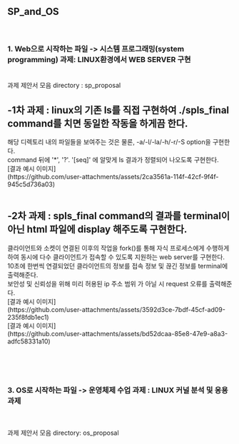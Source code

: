 <h2>S P _ a n d _ O S   </h2>
<br/>
<h3> 1. Web으로 시작하는 파일 -> 시스템 프로그래밍(system programming) 과제: LINUX환경에서 WEB SERVER 구현 <br/><br/> </h3>
   과제 제안서 모음 directory : sp_proposal 
   <br/>
 <h2> -1차 과제 : linux의 기존 ls를 직접 구현하여 ./spls_final command를 치면 동일한 작동을 하게끔 한다. </h2>
   해당 디렉토리 내의 파일들을 보여주는 것은 물론, -a/-l/-la/-h/-r/-S option을 구현한다. 
  <br/>
   command 뒤에 '*', '?'. '[seq]' 에 알맞게 ls 결과가 정렬되어 나오도록 구현한다.    
  <br/>
   [결과 예시 이미지]
  <br/>
(https://github.com/user-attachments/assets/2ca3561a-114f-42cf-9f4f-945c5d736a03)
 <br/>
<br/>
   <h2>-2차 과제 :  spls_final command의 결과를 terminal이 아닌 html 파일에 display 해주도록 구현한다.</h2>
   클라이언트와 소켓이 연결된 이후의 작업을 fork()를 통해 자식 프로세스에게 수행하게 하여 동시에 다수 클라이언트가 접속할 수 있도록 지원하는 web server를 구현한다.<br/> 10초에 한번씩 연결되었던 클라이언트의 정보를 접속 정보 및 끊긴 정보를 terminal에 출력해준다. <br/> 보안성 및 신뢰성을 위해 미리 허용된 ip 주소 범위 가 아닐 시 request 오류를 출력해준다.<br/>
[결과 예시 이미지]<br/>
(https://github.com/user-attachments/assets/3592d3ce-7bdf-45cf-ad09-235f8fdb1ec1)
<br/>
[결과 예시 이미지]<br/>
(https://github.com/user-attachments/assets/bd52dcaa-85e8-47e9-a8a3-adfc58331a10) 
<br/>
<br/>


   
   
   
                
<br/><br/>
<h3> 3. OS로 시작하는 파일 -> 운영체제 수업 과제 : LINUX 커널 분석 및 응용 과제 </h3> 
   <br/><br/>
   과제 제안서 모음 directory: os_proposal   
 
